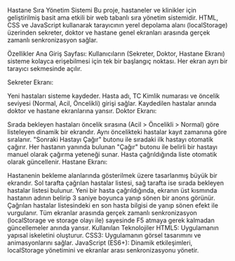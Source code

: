 Hastane Sıra Yönetim Sistemi
Bu proje, hastaneler ve klinikler için geliştirilmiş basit ama etkili bir web tabanlı sıra yönetim sistemidir. HTML, CSS ve JavaScript kullanarak tarayıcının yerel depolama alanı (localStorage) üzerinden sekreter, doktor ve hastane genel ekranları arasında gerçek zamanlı senkronizasyon sağlar.

Özellikler
Ana Giriş Sayfası: Kullanıcıların (Sekreter, Doktor, Hastane Ekranı) sisteme kolayca erişebilmesi için tek bir başlangıç noktası. Her ekran ayrı bir tarayıcı sekmesinde açılır.

Sekreter Ekranı:

Yeni hastaları sisteme kaydeder.
Hasta adı, TC Kimlik numarası ve öncelik seviyesi (Normal, Acil, Öncelikli) girişi sağlar.
Kaydedilen hastalar anında doktor ve hastane ekranlarına yansır.
Doktor Ekranı:

Sırada bekleyen hastaları öncelik sırasına (Acil > Öncelikli > Normal) göre listeleyen dinamik bir ekrandır. Aynı öncelikteki hastalar kayıt zamanına göre sıralanır.
"Sonraki Hastayı Çağır" butonu ile sıradaki ilk hastayı otomatik çağırır.
Her hastanın yanında bulunan "Çağır" butonu ile belirli bir hastayı manuel olarak çağırma yeteneği sunar.
Hasta çağrıldığında liste otomatik olarak güncellenir.
Hastane Ekranı:

Hastanenin bekleme alanlarında gösterilmek üzere tasarlanmış büyük bir ekrandır.
Sol tarafta çağrılan hastalar listesi, sağ tarafta ise sırada bekleyen hastalar listesi bulunur.
Yeni bir hasta çağrıldığında, ekranın üst kısmında hastanın adının belirip 3 saniye boyunca yanıp sönen bir anons görünür.
Çağrılan hastalar listesindeki en son hasta bilgisi de yanıp sönen efekt ile vurgulanır.
Tüm ekranlar arasında gerçek zamanlı senkronizasyon (localStorage ve storage olayı ile) sayesinde F5 atmaya gerek kalmadan güncellemeler anında yansır.
Kullanılan Teknolojiler
HTML5: Uygulamanın yapısal iskeletini oluşturur.
CSS3: Uygulamanın görsel tasarımını ve animasyonlarını sağlar.
JavaScript (ES6+): Dinamik etkileşimleri, localStorage yönetimini ve ekranlar arası senkronizasyonu yönetir.
